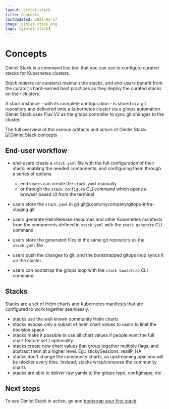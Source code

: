 ```yaml
---
layout: gimlet-stack
title: Concepts
lastUpdated: 2021-05-17
image: gimlet-stack.png
tags: [gimlet-stack]
---
```


# Concepts

Gimlet Stack is a command line tool that you can use to configure curated stacks for Kubernetes clusters.

*Stack makers* (or curators) maintain the stacks, and *end-users* benefit from the curator's hard-earned best practices as they deploy the curated stacks on their clusters.

A stack instance - with its complete configuration - is stored in a git repository and delivered onto a kubernetes cluster via a gitops automation.
Gimlet Stack uses Flux V2 as the gitops controller to sync git changes to the cluster. 

The full overview of the various artifacts and actors of Gimlet Stack:
![Gimlet Stack concepts](/stack-concepts.png)

## End-user workflow

- end-users create a `stack.yaml` file with the full configuration of their stack: enabling the needed components, and configuring them through a series of options
  - end-users can create the `stack.yaml` manually
  - or through the `stack configure` CLI command which opens a browser based UI from the terminal
- users store the `stack.yaml` in git git@.com:mycompany/gitops-infra-staging.git
- users generate HelmRelease resources and other Kubernetes manifests from the components defined in `stack.yaml` with the `stack generate` CLI command
- users store the generated files in the same git repository as the `stack.yaml` file


- users push the changes to git, and the bootstrapped gitops loop syncs it on the cluster.
- users can bootstrap the gitops loop with the `stack bootstrap` CLI command

## Stacks

Stacks are a set of Helm charts and Kubernetes manifests that are configured to work together seamlessly.

- stacks use the well known community Helm charts 
- stacks expose only a subset of helm chart values to users to limit the decision space
- stacks make it possible to use all chart values if people want the full chart feature set / optionality
- stacks create new chart values that group together multiple flags, and abstract them at a higher level. Eg.: stickySessions, realIP, HA
- stacks don't change the community charts, as upstreaming opinions will be blocker every time. Instead, stacks wrap/compose the community charts 
- stacks are able to deliver raw yamls to the gitops repo, configmaps, etc


## Next steps

To see Gimlet Stack in action, go and [bootstrap your first stack](/gimlet-stack/bootstrap-your-first-stack).
